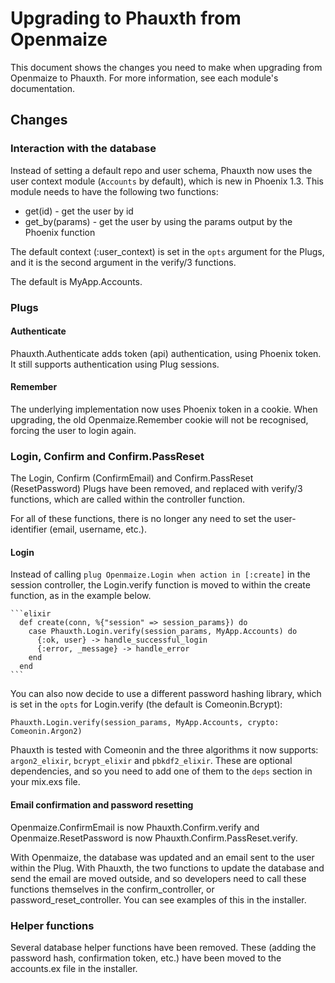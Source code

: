 # Upgrading to Phauxth from Openmaize

This document shows the changes you need to make when upgrading from Openmaize
to Phauxth. For more information, see each module's documentation.

## Changes

### Interaction with the database

Instead of setting a default repo and user schema, Phauxth now uses
the user context module (`Accounts` by default), which is new in Phoenix
1.3. This module needs to have the following two functions:

* get(id) - get the user by id
* get_by(params) - get the user by using the params output by the Phoenix function

The default context (:user_context) is set in the `opts` argument for the Plugs,
and it is the second argument in the verify/3 functions.

The default is MyApp.Accounts.

### Plugs

#### Authenticate

Phauxth.Authenticate adds token (api) authentication, using Phoenix token. It
still supports authentication using Plug sessions.

#### Remember

The underlying implementation now uses Phoenix token in a cookie. When upgrading,
the old Openmaize.Remember cookie will not be recognised, forcing the user to
login again.

### Login, Confirm and Confirm.PassReset

The Login, Confirm (ConfirmEmail) and Confirm.PassReset (ResetPassword)
Plugs have been removed, and replaced with verify/3 functions, which are
called within the controller function.

For all of these functions, there is no longer any need to set the
user-identifier (email, username, etc.).

#### Login

Instead of calling `plug Openmaize.Login when action in [:create]` in
the session controller, the Login.verify function is moved to within
the create function, as in the example below.

    ```elixir
      def create(conn, %{"session" => session_params}) do
        case Phauxth.Login.verify(session_params, MyApp.Accounts) do
          {:ok, user} -> handle_successful_login
          {:error, _message} -> handle_error
        end
      end
    ```

You can also now decide to use a different password hashing library,
which is set in the `opts` for Login.verify (the default is Comeonin.Bcrypt):

    Phauxth.Login.verify(session_params, MyApp.Accounts, crypto: Comeonin.Argon2)

Phauxth is tested with Comeonin and the three algorithms it now supports:
`argon2_elixir`, `bcrypt_elixir` and `pbkdf2_elixir`. These are optional
dependencies, and so you need to add one of them to the `deps` section
in your mix.exs file.

#### Email confirmation and password resetting

Openmaize.ConfirmEmail is now Phauxth.Confirm.verify and
Openmaize.ResetPassword is now Phauxth.Confirm.PassReset.verify.

With Openmaize, the database was updated and an email sent to the user within
the Plug. With Phauxth, the two functions to update the database and send the email are
moved outside, and so developers need to call these functions themselves
in the confirm_controller, or password_reset_controller. You can see
examples of this in the installer.

### Helper functions

Several database helper functions have been removed. These (adding the password hash,
confirmation token, etc.) have been moved to the accounts.ex file in the installer.

